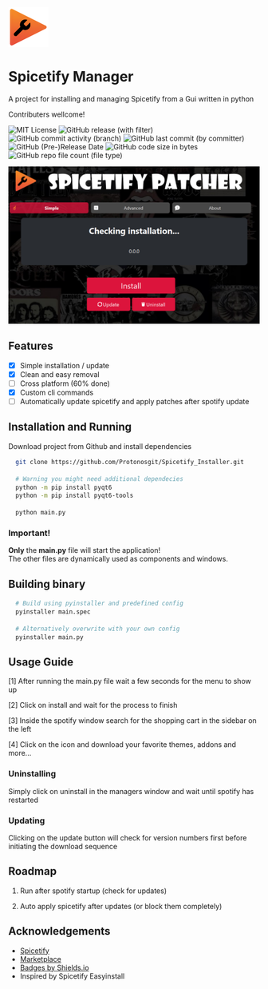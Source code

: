 <img src="./res/logo.png" alt="drawing" width="80"/> <br>
# Spicetify Manager
A project for installing and managing Spicetify from a Gui written in python

Contributers wellcome!

![MIT License](https://badgen.net/badge/project/SpicyGreen)
![GitHub release (with filter)](https://img.shields.io/github/v/release/Protonosgit/Spicetify_Manager?filter=*alpha)
![GitHub commit activity (branch)](https://img.shields.io/github/commit-activity/t/Protonosgit/Spicetify_Manager)
![GitHub last commit (by committer)](https://img.shields.io/github/last-commit/Protonosgit/Spicetify_Manager)
![GitHub (Pre-)Release Date](https://img.shields.io/github/release-date-pre/Protonosgit/Spicetify_Manager)
![GitHub code size in bytes](https://img.shields.io/github/languages/code-size/Protonosgit/Spicetify_Manager)
![GitHub repo file count (file type)](https://img.shields.io/github/directory-file-count/Protonosgit/Spicetify_Manager)

![Logo](/.ghres/preview.png)

## Features

- [x] Simple installation / update
- [x] Clean and easy removal
- [ ] Cross platform (60% done)
- [x] Custom cli commands
- [ ] Automatically update spicetify and apply patches after spotify update

## Installation and Running

Download project from Github and install dependencies

```bash
  git clone https://github.com/Protonosgit/Spicetify_Installer.git

  # Warning you might need additional dependecies
  python -m pip install pyqt6
  python -m pip install pyqt6-tools

  python main.py
```

### Important!
**Only** the **main.py** file will start the application!  
The other files are dynamically used as components and windows.

## Building binary

```bash
  # Build using pyinstaller and predefined config
  pyinstaller main.spec

  # Alternatively overwrite with your own config
  pyinstaller main.py

```

## Usage Guide

[1] After running the main.py file wait a few seconds for the menu to show up

[2] Click on install and wait for the process to finish

[3] Inside the spotify window search for the shopping cart in the sidebar on the left

[4] Click on the icon and download your favorite themes, addons and more...

### Uninstalling

Simply click on uninstall in the managers window and wait until spotify has restarted

### Updating

Clicking on the update button will check for version numbers first before initiating the download sequence

## Roadmap

1. Run after spotify startup (check for updates)

2. Auto apply spicetify after updates (or block them completely)


## Acknowledgements
- [Spicetify](https://spicetify.app/)
- [Marketplace](https://github.com/spicetify/spicetify-marketplace)
- [Badges by Shields.io](https://shields.io/)
- Inspired by Spicetify Easyinstall
